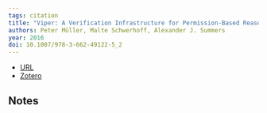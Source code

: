 ```yaml
---
tags: citation
title: "Viper: A Verification Infrastructure for Permission-Based Reasoning"
authors: Peter Müller, Malte Schwerhoff, Alexander J. Summers
year: 2016
doi: 10.1007/978-3-662-49122-5_2
---
```


- [URL](http://link.springer.com/10.1007/978-3-662-49122-5_2)
- [Zotero](zotero://select/items/@mullerViperVerificationInfrastructure2016)

## Notes


